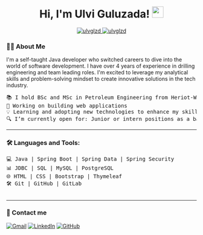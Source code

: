 <h1 align="center">
Hi, I'm Ulvi Guluzada!
	<a href="https://github.com/ulvglzd" target="_self">
		<img src="https://media.giphy.com/media/hvRJCLFzcasrR4ia7z/giphy.gif" width="30">
	</a>
</h1>
<p align="center">
	<a href="https://github.com/ulvglzd">
		<img src="https://komarev.com/ghpvc/?username=ulvglzd&label=Profile%20views&color=0e75b6&style=flat" alt="ulvglzd" />
	</a>
	<a href="https://github.com/ulvglzd">
		<img src="https://img.shields.io/github/followers/ulvglzd?label=Followers" alt="ulvglzd" />
	</a>
</p>



### 👨‍💻 About Me
I'm a self-taught Java developer who switched careers to dive into the world of software development.
I have over 4 years of experience in drilling engineering and team leading roles. I'm excited to leverage my analytical skills and problem-solving mindset to create innovative solutions in the tech industry.

<pre>
📚 I hold BSc and MSc in Petroleum Engineering from Heriot-Watt University and Baku Higher Oil School
🔭 Working on building web applications
💡 Learning and adopting new technologies to enhance my skill set.
🔍 I’m currently open for: Junior or intern positions as a backend developer
</pre>
<hr>

### 🛠️ Languages and Tools:
<pre>
💻 Java | Spring Boot | Spring Data | Spring Security
📊 JDBC | SQL | MySQL | PostgreSQL
🌐 HTML | CSS | Bootstrap | Thymeleaf
🛠 Git | GitHub | GitLab
	
</pre>
<hr>


### 📩 Contact me
<p>
	<a href="mailto:ulviguluzada@gmail.com"><img img src="https://img.shields.io/badge/gmail-%23EA4335.svg?style=plastic&logo=gmail&logoColor=white" alt="Gmail"/></a>
	<a href="https://www.linkedin.com/in/ulviguluzada/"><img src="https://img.shields.io/badge/linkedin-%230A66C2.svg?style=plastic&logo=linkedin&logoColor=white" alt="LinkedIn"/></a>
	<a href="https://github.com/ulviglzd"><img src="https://img.shields.io/badge/github-%23181717.svg?style=plastic&logo=github&logoColor=white" alt="GitHub"/></a>
</p>





